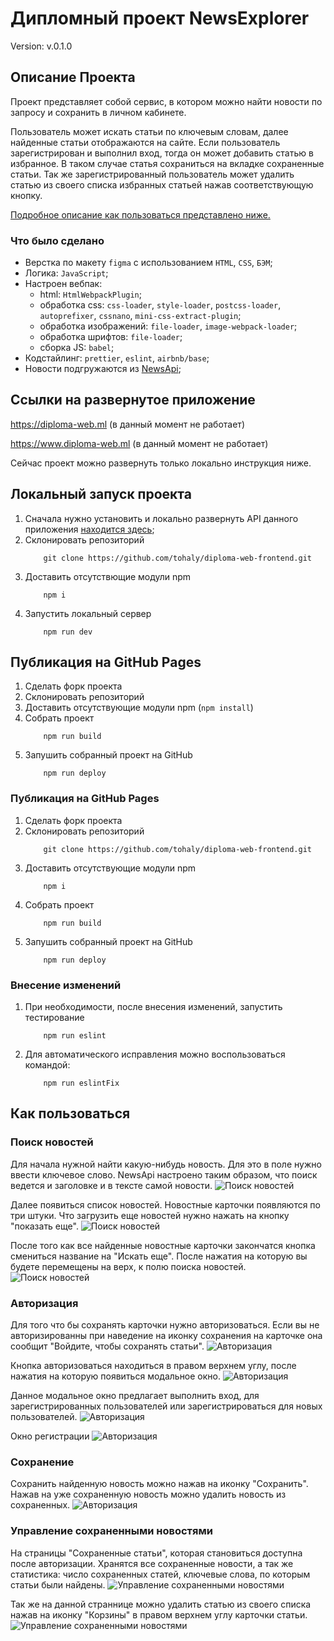 # Дипломный проект NewsExplorer

Version: v.0.1.0

## Описание Проекта

Проект представляет собой сервис, в котором можно найти новости по запросу и сохранить в личном кабинете.

Пользователь может искать статьи по ключевым словам, далее найденные статьи отображаются на сайте. Если пользователь зарегистрирован и выполнил вход, тогда он может добавить статью в избранное. В таком случае статья сохраниться на вкладке сохраненные статьи.
Так же зарегистрированный пользователь может удалить статью из своего списка избранных статьей нажав соответствующую кнопку.

[Подробное описание как пользоваться представлено ниже.](#Howtouse)

### Что было сделано

- Верстка по макету `figma` с использованием `HTML`, `CSS`, `БЭМ`;
- Логика: `JavaScript`;
- Настроен вебпак:
    - html: `HtmlWebpackPlugin`;
    - обработка css: `css-loader`, `style-loader`, `postcss-loader`, `autoprefixer`, `cssnano`, `mini-css-extract-plugin`;
    - обработка изображений: `file-loader`, `image-webpack-loader`;
    - обработка шрифтов: `file-loader`;
    - сборка JS: `babel`;
- Кодстайлинг: `prettier`, `eslint`, `airbnb/base`;
- Новости подгружаются из [NewsApi](https://newsapi.org/);

## Ссылки на развернутое приложение

https://diploma-web.ml (в данный момент не работает)

https://www.diploma-web.ml (в данный момент не работает)

Сейчас проект можно развернуть только локально инструкция ниже.

## Локальный запуск проекта
1. Сначала нужно установить и локально развернуть API данного приложения [находится здесь](https://github.com/tohaly/diploma-web-backend);
2. Склонировать репозиторий
    ```
        git clone https://github.com/tohaly/diploma-web-frontend.git
    ```
2. Доставить отсутствющие модули npm
    ```
        npm i
    ```
3. Запустить локальный сервер
    ```
        npm run dev
    ```

## Публикация на GitHub Pages

1. Сделать форк проекта
2. Склонировать репозиторий
3. Доставить отсутствующие модули npm (`npm install`)
4. Собрать проект
   ```
       npm run build
   ```
5. Запушить собранный проект на GitHub
   ```
       npm run deploy
   ```
   
### Публикация на GitHub Pages
1. Сделать форк проекта
2. Склонировать репозиторий
    ```
        git clone https://github.com/tohaly/diploma-web-frontend.git
    ```
3. Доставить отсутствующие модули npm
    ```
        npm i
    ```
4. Собрать проект
    ```
        npm run build
    ```
5. Запушить собранный проект на GitHub
    ```
        npm run deploy
    ```

### Внесение изменений
1. При необходимости, после внесения изменений, запустить тестирование
    ```
        npm run eslint
    ```
2. Для автоматического исправления можно воспользоваться командой:
    ```
        npm run eslintFix
    ```






## <a name="Howtouse"></a> Как пользоваться

### Поиск новостей

Для начала нужной найти какую-нибудь новость. Для это в поле нужно ввести ключевое слово. NewsApi настроено таким образом, что поиск ведется и заголовке и в тексте самой новости.
![Поиск новостей](./screenshots/1.jpg)

Далее появиться список новостей. Новостные карточки появляются по три штуки. Что загрузить еще новостей нужно нажать на кнопку "показать еще".
![Поиск новостей](./screenshots/2.jpg)

После того как все найденные новостные карточки закончатся кнопка смениться название на "Искать еще". После нажатия на которую вы будете перемещены на верх, к полю поиска новостей.
![Поиск новостей](./screenshots/3.jpg)

### Авторизация

Для того что бы сохранять карточки нужно авторизоваться. Если вы не авторизированны при наведение на иконку сохранения на карточке она сообщит "Войдите, чтобы сохранять статьи".
![Авторизация](./screenshots/4.jpg)

Кнопка авторизоваться находиться в правом верхнем углу, после нажатия на которую появиться модальное окно.
![Авторизация](./screenshots/5.jpg)

Данное модальное окно предлагает выполнить вход, для зарегистрированных пользователей или зарегистрироваться для новых пользователей.
![Авторизация](./screenshots/6.jpg)

Окно регистрации
![Авторизация](./screenshots/7.jpg)

### Сохранение

Сохранить найденную новость можно нажав на иконку "Сохранить". Нажав на уже сохраненную новость можно удалить новость из сохраненных.
![Авторизация](./screenshots/8.jpg)

### Управление сохраненными новостями

На страницы "Сохраненные статьи", которая становиться доступна после авторизации. Хранятся все сохраненные новости, а так же статистика: число сохраненных статей, ключевые слова, по которым статьи были найдены.
![Управление сохраненными новостями](./screenshots/9.jpg)

Так же на данной страннице можно удалить статью из своего списка нажав на иконку "Корзины" в правом верхнем углу карточки статьи.
![Управление сохраненными новостями](./screenshots/10.jpg)
